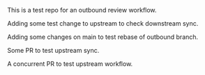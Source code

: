This is a test repo for an outbound review workflow.

Adding some test change to upstream to check downstream sync.

Adding some changes on main to test rebase of outbound branch.

Some PR to test upstream sync.

A concurrent PR to test upstream workflow.

